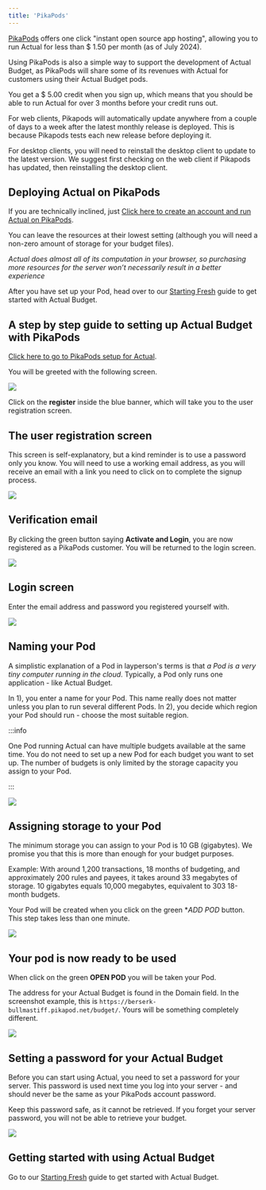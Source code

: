 ```yaml
---
title: 'PikaPods'
---
```



[PikaPods](https://www.pikapods.com/) offers one click "instant open source app hosting", allowing
you to run Actual for less than $ 1.50 per month (as of July 2024).

Using PikaPods is also a simple way to support the development of Actual Budget, as PikaPods will 
share some of its revenues with Actual for customers using their Actual Budget pods.

You get a $ 5.00 credit when you sign up, which means that you should be able to run Actual for 
over 3 months before your credit runs out.

For web clients, Pikapods will automatically update anywhere from a couple of days to a week after the latest monthly release is deployed. This is because Pikapods tests each new release before deploying it.

For desktop clients, you will need to reinstall the desktop client to update to the latest version.
We suggest first checking on the web client if Pikapods has updated, then reinstalling the desktop client.

## Deploying Actual on PikaPods

If you are technically inclined, just [Click here to create an account and run Actual on PikaPods](https://www.pikapods.com/pods?run=actual). 

You can leave the resources at their lowest setting (although you will need a non-zero amount of storage for your budget files).

_Actual does almost all of its computation in your browser, so purchasing more resources for the server won’t necessarily result in a better experience_

After you have set up your Pod, head over to our  [Starting Fresh](/docs/getting-started/starting-fresh) guide to get started with 
Actual Budget.


## A step by step guide to setting up Actual Budget with PikaPods

[Click here to go to PikaPods setup for Actual](https://www.pikapods.com/pods?run=actual). 


You will be greeted with the following screen.

![](/img/pikapods-setup/pikapods-1-register-login.png)

Click on the **register** inside the blue banner, which will take you to the user registration screen.


## The user registration screen

This screen is self-explanatory, but a kind reminder is to use a password only you know.
You will need to use a working email address, as you will receive an email with a link you need 
to click on to complete the signup process.

![](/img/pikapods-setup/pikapods-2-register-name.png)


## Verification email

By clicking the green button saying **Activate and Login**, you are now registered as 
a PikaPods customer. You will be returned to the login screen.

![](/img/pikapods-setup/pikapods-4-email-activation.png)


## Login screen

Enter the email address and password you registered yourself with.

![](/img/pikapods-setup/pikapods-5-login-screen.png)


## Naming your Pod 

A simplistic explanation of a Pod in layperson's terms is that *a Pod is a very tiny computer running in the cloud*.
Typically, a Pod only runs one application - like Actual Budget.

In 1), you enter a name for your Pod. This name really does not matter unless you plan to run several different Pods.
In 2), you decide which region your Pod should run - choose the most suitable region.

:::info

One Pod running Actual can have multiple budgets available at the same time. You do not need to set up a new Pod
for each budget you want to set up. The number of budgets is only limited by the storage capacity you assign to your
Pod.

:::


![](/img/pikapods-setup/pikapods-6-add-pod-basics.png)


## Assigning storage to your Pod


The minimum storage you can assign to your Pod is 10 GB (gigabytes). We promise you 
that this is more than enough for your budget purposes.

Example: With around 1,200 transactions, 18 months of budgeting, and approximately 200 rules and payees, 
it takes around 33 megabytes of storage. 10 gigabytes equals 10,000 megabytes, equivalent to 303 18-month budgets.

Your Pod will be created when you click on the green **ADD POD* button. This step takes less than one minute.

![](/img/pikapods-setup/pikapods-7-add-pod-resoruces.png)



## Your pod is now ready to be used

When click on the green **OPEN POD** you will be taken your Pod. 

The address for your Actual Budget is found in the Domain field. In the screenshot example, this is
`https://berserk-bullmastiff.pikapod.net/budget/`. Yours will be something completely different.


![](/img/pikapods-setup/pikapods-8-running-pod.png)


## Setting a password for your Actual Budget

Before you can start using Actual, you need to set a password for your server. This password is used 
next time you log into your server - and should never be the same as your PikaPods account password.

Keep this password safe, as it cannot be retrieved. If you forget your server password, you will not 
be able to retrieve your budget.


![](/img/a-tour-of-actual/server-connecting-first-time.png)


## Getting started with using Actual Budget

Go to our [Starting Fresh](/docs/getting-started/starting-fresh) guide to get started with 
Actual Budget.

